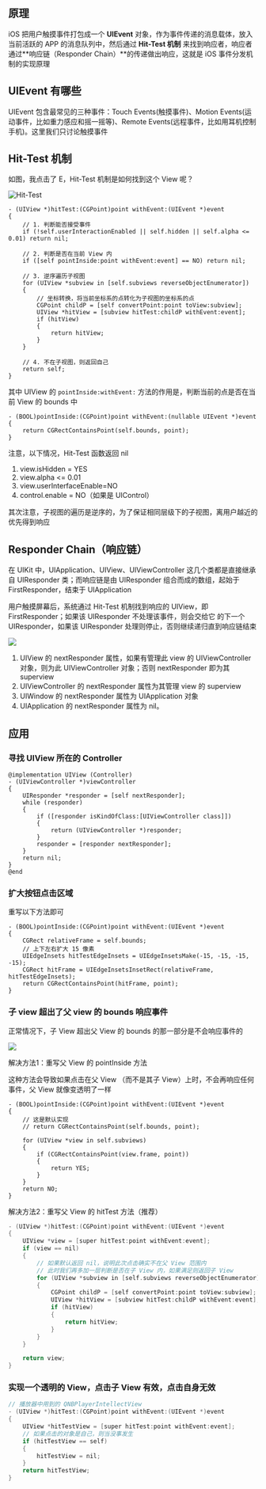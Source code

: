 ## 原理
iOS 把用户触摸事件打包成一个 **UIEvent** 对象，作为事件传递的消息载体，放入当前活跃的 APP 的消息队列中，然后通过 **Hit-Test 机制** 来找到响应者，响应者通过**响应链（Responder Chain）**的传递做出响应，这就是 iOS 事件分发机制的实现原理


## UIEvent 有哪些
UIEvent 包含最常见的三种事件：Touch Events(触摸事件)、Motion Events(运动事件，比如重力感应和摇一摇等)、Remote Events(远程事件，比如用耳机控制手机)。这里我们只讨论触摸事件

## Hit-Test 机制
如图，我点击了 E，Hit-Test 机制是如何找到这个 View 呢？

![Hit-Test](https://user-gold-cdn.xitu.io/2018/1/12/160e94dac2ffc35c)

```objc
- (UIView *)hitTest:(CGPoint)point withEvent:(UIEvent *)event
{
    // 1. 判断能否接受事件
    if (!self.userInteractionEnabled || self.hidden || self.alpha <= 0.01) return nil;

    // 2. 判断是否在当前 View 内
    if ([self pointInside:point withEvent:event] == NO) return nil;

    // 3. 逆序遍历子视图
    for (UIView *subview in [self.subviews reverseObjectEnumerator])
    {
        // 坐标转换，将当前坐标系的点转化为子视图的坐标系的点
        CGPoint childP = [self convertPoint:point toView:subview];
        UIView *hitView = [subview hitTest:childP withEvent:event];
        if (hitView)
        {
            return hitView;
        }
    }

    // 4. 不在子视图，则返回自己
    return self;
}
```

其中 UIView 的 `pointInside:withEvent:` 方法的作用是，判断当前的点是否在当前 View 的 bounds 中

```objc
- (BOOL)pointInside:(CGPoint)point withEvent:(nullable UIEvent *)event
{
    return CGRectContainsPoint(self.bounds, point);
}
```

注意，以下情况，Hit-Test 函数返回 nil

1. view.isHidden = YES
2. view.alpha <= 0.01
3. view.userInterfaceEnable=NO
4. control.enable = NO（如果是 UIControl）

其次注意，子视图的遍历是逆序的，为了保证相同层级下的子视图，离用户越近的优先得到响应

## Responder Chain（响应链）
在 UIKit 中，UIApplication、UIView、UIViewController 这几个类都是直接继承自 UIResponder 类；而响应链是由 UIResponder 组合而成的数组，起始于 FirstResponder，结束于 UIApplication

用户触摸屏幕后，系统通过 Hit-Test 机制找到响应的 UIView，即 FirstResponder；如果该 UIResponder 不处理该事件，则会交给它 的下一个 UIResponder，如果该 UIResponder 处理则停止，否则继续递归直到响应链结束

![](https://user-gold-cdn.xitu.io/2018/1/12/160e94dac3b40720)

1. UIView 的 nextResponder 属性，如果有管理此 view 的 UIViewController 对象，则为此 UIViewController 对象；否则 nextResponder 即为其 superview
2. UIViewController 的 nextResponder 属性为其管理 view 的 superview
3. UIWindow 的 nextResponder 属性为 UIApplication 对象
4. UIApplication 的 nextResponder 属性为 nil。


## 应用
### 寻找 UIView 所在的 Controller
```objc
@implementation UIView (Controller)
- (UIViewController *)viewController
{
    UIResponder *responder = [self nextResponder];
    while (responder)
    {
        if ([responder isKindOfClass:[UIViewController class]])
        {
            return (UIViewController *)responder;
        }
        responder = [responder nextResponder];
    }
    return nil;
}
@end
```

### 扩大按钮点击区域
重写以下方法即可

```objc
- (BOOL)pointInside:(CGPoint)point withEvent:(UIEvent *)event
{
    CGRect relativeFrame = self.bounds;
    // 上下左右扩大 15 像素
    UIEdgeInsets hitTestEdgeInsets = UIEdgeInsetsMake(-15, -15, -15, -15);
    CGRect hitFrame = UIEdgeInsetsInsetRect(relativeFrame, hitTestEdgeInsets);
    return CGRectContainsPoint(hitFrame, point);
}
```

### 子 view 超出了父 view 的 bounds 响应事件
正常情况下，子 View 超出父 View 的 bounds 的那一部分是不会响应事件的

![](https://upload-images.jianshu.io/upload_images/144142-3b8eacb1afb47c93.png)

解决方法1：重写父 View 的 pointInside 方法

这种方法会导致如果点击在父 View （而不是其子 View）上时，不会再响应任何事件，父 View 就像变透明了一样

```objc
- (BOOL)pointInside:(CGPoint)point withEvent:(UIEvent *)event
{
    // 这是默认实现
    // return CGRectContainsPoint(self.bounds, point);

    for (UIView *view in self.subviews)
    {
        if (CGRectContainsPoint(view.frame, point))
        {
            return YES;
        }
    }
    return NO;
}
```

解决方法2：重写父 View 的 hitTest 方法（推荐）

```cpp
- (UIView *)hitTest:(CGPoint)point withEvent:(UIEvent *)event
{
    UIView *view = [super hitTest:point withEvent:event];
    if (view == nil)
    {
        // 如果默认返回 nil，说明此次点击确实不在父 View 范围内
        // 此时我们再多加一层判断是否在子 View 内，如果满足则返回子 View
        for (UIView *subview in [self.subviews reverseObjectEnumerator])
        {
            CGPoint childP = [self convertPoint:point toView:subview];
            UIView *hitView = [subview hitTest:childP withEvent:event];
            if (hitView)
            {
                return hitView;
            }
        }
    }

    return view;
}
```


### 实现一个透明的 View，点击子 View 有效，点击自身无效
```cpp
// 播放器中用到的 QNBPlayerIntellectView
- (UIView *)hitTest:(CGPoint)point withEvent:(UIEvent *)event
{
    UIView *hitTestView = [super hitTest:point withEvent:event];
    // 如果点击的对象是自己，则当没事发生
    if (hitTestView == self)
    {
        hitTestView = nil;
    }
    return hitTestView;
}
```